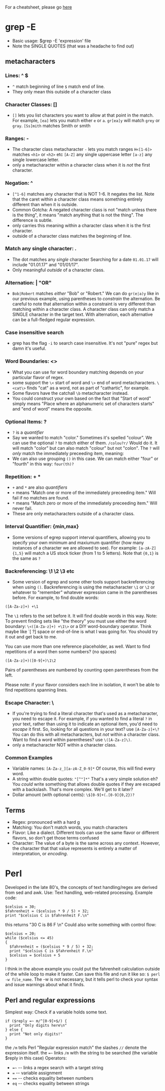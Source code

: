 For a cheatsheet, please go [here](https://www.cheatography.com/davechild/cheat-sheets/regular-expressions/)
# grep -E
- Basic usage: $grep -E 'expression' file
- Note the SINGLE QUOTES (that was a headache to find out)
## metacharacters
### Lines: ^ $
  - `^` match beginning of line `$` match end of line.
  - They only mean this outside of a character class
### Character Classes: []
  - `[]` lets you list characters you want to allow at that point in the match.
  For example, `[ea]` lets you match either `e` or `a`.
  `gr[ea]y` will match `grey` or `gray`.
  `[Ss]mith` matches Smith or smith
### Ranges: -
  - The character class metacharacter `-` lets you match ranges
  `H<[1-6]>` matches `<h1>` or `<h2>` etc
  `[A-Z]` any single uppercase letter
  `[a-z]` any single lowercase letter.
  - only a metacharacter within a character class when it is _not_ the first character.
### Negation: ^
  - `[^1-6]` matches any character that is NOT 1-6. It negates the list.
  Note that the caret within a character class means something entirely
  different than when it is outside.
  - Common Gotcha: A negated character class is not "match unless there is the thing",
  it means "match anything that is not the thing". The difference is subtle.
  - only carries this meaning within a character class when it is the first character.
  - outside of a character class matches the beginning of line.
### Match any single character: .
  - The dot matches any _single_ character
  Searching for a date `01.01.17` will include "01.01.17" and "01/01/17".
  - Only meaningful _outside_ of a character class.
### Alternation: | "OR"
  - `Bob|Robert` matches _either_ "Bob" or "Robert." We can do `gr(e|a)y` like in
  our previous example, using parentheses to *constrain* the alternation.
  Be careful to note that alternation within a constraint is very different
  than matching within a character class. A character class can only match a
  SINGLE character in the target text. With alternation, each alternative
  can be a full-fledged regular expression.
### Case insensitive search
  - grep has the flag `-i` to search case insensitive. It's not "pure" regex
  but damn it's useful.
### Word Boundaries: <>
  - What you can use for word boundary matching depends on your particular flavor of regex.
  - some support the `\<` start of word and `\>` end of word
  metacharacters. `\<cat\>` finds "cat" as a word, not as part of "cathartic", for example.
  - Some flavors have the catchall `\b` metacharacter instead.
  - You could construct your own based on the
  fact that "Start of word" simply means "Place where an alphanumeric set of characters starts" and
  "end of word" means the opposite.
### Optional Items: ?
  - `?` is a *quantifier*
  - Say we wanted to match "color." Sometimes it's spelled "colour". We can use the optional `?` to match either of them.
  `/colou?r/` Would do it. It will match "color" but can also match "colour" but not "colon". The `?` will _only_ match
  the immediately preceeding item, meaning:
  - We can also use grouping `()` in this case. We can match either "four" or "fourth" in this way: `four(th)?`
### Repetition: + *
  - `+` and `*` are also *quantifiers*
  - `+` means "Match one or more of the immediately preceeding item." Will fail if no matches are found.
  - `*` means "Match zero or more of the immediately preceeding item." Will never fail.
  - These are only metacharacters outside of a character class.
### Interval Quantifier: {min,max}
  - Some versions of egrep support interval quantifiers, allowing you to specify your own minimum and maxiumum
  quantifier (how many instances of a character we are allowed to see). For example:
  `[a-zA-Z]{1,5}` will match a US stock ticker (from 1 to 5 letters). Note that `{0,1}` is the same as `?`
### Backreferencing: \1 \2 \3 etc
  - Some version of egrep and some other tools support backreferencing when using `()`.
  Backreferencing is using the metacharacter `\1` or `\2` or whatever to "remember" whatever
  expression came in the parentheses before. For example, to find double words:
  ```
  ([A-Za-z]+) +\1
  ```
  The `\1` refers to the set before it. It will find double words in this way. Note: To prevent
  finding sets like "the theory" you must use either the word boundary: `\<([A-Za-z]+) +\1\>` or
  a DIY word-boundary operator. Think maybe like `[ \?] space or end-of-line is what I was going for.
  You should try it out and get back to me.
  
  You can use more than one reference placeholder, as well. Want to find repetitions of a word then
  some numbers? (no spaces)
  ```
  ([A-Za-z]+)([0-9]+)\1\2
  ```
  Pairs of parentheses are numbered by counting open parentheses from the left.
  
  Please note: if your flavor considers each line in isolation, it won't be able to find repetitions spanning lines.
### Escape Character: \
  - If you're trying to find a literal character that's used as a metacharacter, you need to escape it.
  For example, if you wanted to find a literal `?` in your text, rather than using it to indicate an optional item,
  you'd need to _escape_ it first. So, looking for all questions in your text? use `[A-Za-z]+\?`
  You can do this with all metacharacters, but *not* within a character class. Want to find a word within parentheses?
  use `\([A-Za-z]\)`.
  - only a metacharacter NOT within a character class.
### Common Examples
  - Variable names: `[A-Za-z_][a-zA-Z_0-9]*` Of course, this will find every word.
  - A string within double quotes: `"[^"]*"` That's a very simple solution eh? You _could_ write something that allows double
  quotes if they are escaped with a backslash. That's more complex. We'll get to it later?
  - Dollar amount (with optional cents): `\$[0-9]+(.[0-9]{0,2})?`
## Terms
  - Regex: pronounced with a hard g
  - Matching: You don't match words, you match characters
  - Flavor: Like a dialect. Different tools can use the same flavor or different flavors, so don't get those terms confused
  - Character: The value of a byte is the same across any context. However, the character that that value represents is
  entirely a matter of interpretation, or _encoding_.
# Perl
  Developed in the late 80's, the concepts of text handling/regex are derived from sed and awk. Use: Text handling,
  web-related processing.
  Example code:
  ```
  $celsius = 30;
  $fahrenheit = ($celsius * 9 / 5) + 32;
  print "$celsius C is $fahrenheit F.\n"
  ```
  this returns "30 C is 86 F \n"
  Could also write something with control flow:
  ```
  $celsius = 20;
  while ($celsius <= 45)
  {
    $fahrenheit = ($celsius * 9 / 5) + 32;
    print "$celsius C is $fahrenheit F.\n"
    $celsius = $celsius + 5
  }
  ```
  I think in the above example you could put the fahrenheit calculation outside of the while loop to make it faster.
  Can save this file and run it like so:
  `$ perl -w file_name`.
  The -w is not necessary, but it tells perl to check your syntax and issue warnings about what it finds.
## Perl and regular expressions
  Simplest way: Check if a variable holds some text.
  ```
  if ($reply =~ m/^[0-9]+$/) {
    print "Only digits here\n"
  } else {
    print "Not only digits!"
  }
  ```
  the `/m` tells Perl "Regular expression match"
  the slashes `//` denote the expression itself.
  the `=~` links `/m` with the string to be searched (the variable $reply in this case)
  Operators:
  - `=~` -- links a regex search with a target string
  - `=` -- variable assignment
  - `==` -- checks equality between numbers
  - `eq` -- checks equality between strings
